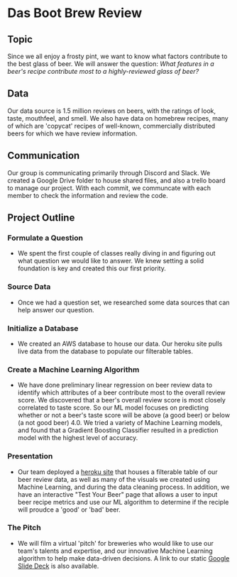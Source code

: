 # Das Boot Brew Review

## **Topic**
Since we all enjoy a frosty pint, we want to know what factors contribute to the best glass of beer.  We will answer the question: *What features in a beer's recipe contribute most to a highly-reviewed glass of beer?*


## **Data**

Our data source is 1.5 million reviews on beers, with the ratings of look, taste, mouthfeel, and smell. We also have data on homebrew recipes, many of which are 'copycat' recipes of well-known, commercially distributed beers for which we have review information.


## **Communication**

Our group is communicating primarily through Discord and Slack.  We created a Google Drive folder to house shared files, and also a trello board to manage our project.
With each commit, we communcate with each member to check the information and review the code.

## **Project Outline**

### **Formulate a Question**
- We spent the first couple of classes really diving in and figuring out what question we would like to answer. We knew setting a solid foundation is key and created this our first priority.

### **Source Data**
- Once we had a question set, we researched some data sources that can help answer our question.

### **Initialize a Database**
 - We created an AWS database to house our data.  Our heroku site pulls live data from the database to populate our filterable tables.

### **Create a Machine Learning Algorithm**
- We have done preliminary linear regression on beer review data to identify which attributes of a beer contribute most to the overall review score.  We discovered that a beer's overall review score is most closely correlated to taste score.  So our ML model focuses on predicting whether or not a beer's taste score will be above (a good beer) or below (a not good beer) 4.0.  We tried a variety of Machine Learning models, and found that a Gradient Boosting Classifier resulted in a prediction model with the highest level of accuracy.

### **Presentation**
- Our team deployed a [heroku site](https://das-boot-brew-review-app.herokuapp.com/) that houses a filterable table of our beer review data, as well as many of the visuals we created using Machine Learning, and during the data cleaning process.  In addition, we have an interactive "Test Your Beer" page that allows a user to input beer recipe metrics and use our ML algorithm to determine if the reciple will proudce a 'good' or 'bad' beer.  

### **The Pitch**
- We will film a virtual 'pitch' for breweries who would like to use our team's talents and expertise, and our innovative Machine Learning algorithm to help make data-driven decisions.  A link to our static [Google Slide Deck](https://docs.google.com/presentation/d/1bLgCaShy3VGehPZgpbyOCZr1AdiEvK3gFdSeHPxAY3Y/edit?usp=sharing) is also available.


